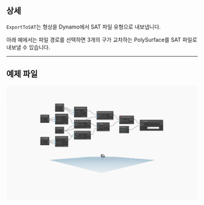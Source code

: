 ## 상세
`ExportToSAT`는 형상을 Dynamo에서 SAT 파일 유형으로 내보냅니다.

아래 예에서는 파일 경로를 선택하면 3개의 구가 교차하는 PolySurface를 SAT 파일로 내보낼 수 있습니다.

___
## 예제 파일

![ExportToSAT](./GeometryUI.ExportWithUnits_img.jpg)
